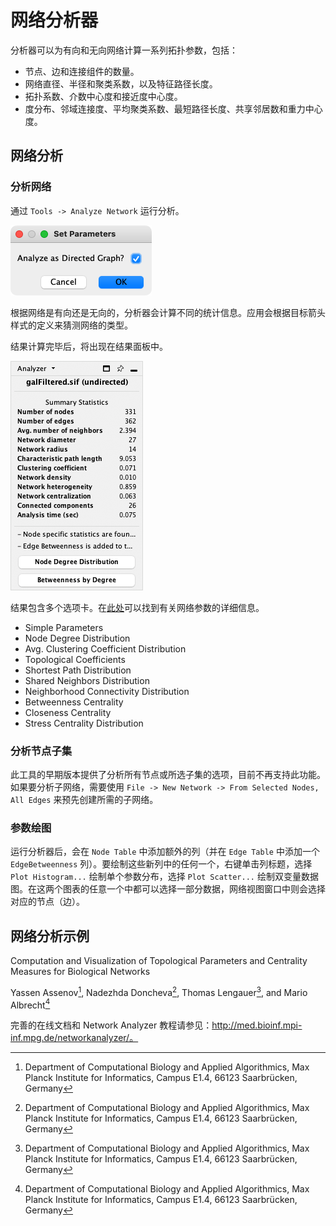 # 网络分析器

分析器可以为有向和无向网络计算一系列拓扑参数，包括：

- 节点、边和连接组件的数量。
- 网络直径、半径和聚类系数，以及特征路径长度。
- 拓扑系数、介数中心度和接近度中心度。
- 度分布、邻域连接度、平均聚类系数、最短路径长度、共享邻居数和重力中心度。

## 网络分析

### 分析网络

通过 `Tools -> Analyze Network` 运行分析。

![](images/network-analyzer/analyzer.png)

根据网络是有向还是无向的，分析器会计算不同的统计信息。应用会根据目标箭头样式的定义来猜测网络的类型。

结果计算完毕后，将出现在结果面板中。

![](images/network-analyzer/analyzer-results-panel.png)

结果包含多个选项卡。在[此处](http://med.bioinf.mpi-inf.mpg.de/netanalyzer/help/2.7/index.html#complex)可以找到有关网络参数的详细信息。

- Simple Parameters
- Node Degree Distribution
- Avg. Clustering Coefficient Distribution
- Topological Coefficients
- Shortest Path Distribution
- Shared Neighbors Distribution
- Neighborhood Connectivity Distribution
- Betweenness Centrality
- Closeness Centrality
- Stress Centrality Distribution

### 分析节点子集

此工具的早期版本提供了分析所有节点或所选子集的选项，目前不再支持此功能。如果要分析子网络，需要使用 `File -> New Network -> From Selected Nodes, All Edges` 来预先创建所需的子网络。

### 参数绘图

运行分析器后，会在 `Node Table` 中添加额外的列（并在 `Edge Table` 中添加一个 `EdgeBetweenness` 列）。要绘制这些新列中的任何一个，右键单击列标题，选择 `Plot Histogram...` 绘制单个参数分布，选择 `Plot Scatter...` 绘制双变量数据图。在这两个图表的任意一个中都可以选择一部分数据，网络视图窗口中则会选择对应的节点（边）。

## 网络分析示例

Computation and Visualization of Topological Parameters and Centrality Measures for Biological Networks

Yassen Assenov[^1], Nadezhda Doncheva[^1], Thomas Lengauer[^1], and Mario Albrecht[^1]

[^1]: Department of Computational Biology and Applied Algorithmics, Max Planck Institute for Informatics, Campus E1.4, 66123 Saarbrücken, Germany

完善的在线文档和 Network Analyzer 教程请参见：http://med.bioinf.mpi-inf.mpg.de/networkanalyzer/。

